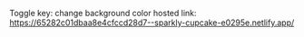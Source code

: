Toggle key: change background color 
hosted link: https://65282c01dbaa8e4cfccd28d7--sparkly-cupcake-e0295e.netlify.app/
